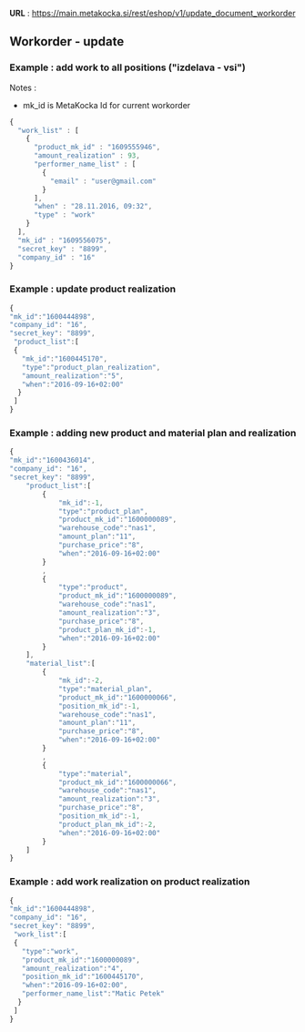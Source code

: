**URL** : https://main.metakocka.si/rest/eshop/v1/update_document_workorder

## Workorder - update

### Example : add work to all positions ("izdelava - vsi")
Notes :
* mk_id is MetaKocka Id for current workorder

```javascript
{
  "work_list" : [
    {
      "product_mk_id" : "1609555946",
      "amount_realization" : 93,
      "performer_name_list" : [
        {
          "email" : "user@gmail.com"
        }
      ],
      "when" : "28.11.2016, 09:32",
      "type" : "work"
    }
  ],
  "mk_id" : "1609556075",
  "secret_key" : "8899",
  "company_id" : "16"
}
```
### Example : update product realization

``` javascript
{ 
"mk_id":"1600444898",
"company_id": "16", 
"secret_key": "8899",
 "product_list":[
 { 
   "mk_id":"1600445170",
   "type":"product_plan_realization", 
   "amount_realization":"5", 
   "when":"2016-09-16+02:00" 
  }
 ]
}
```

### Example : adding new product and material plan and realization
``` javascript
{ 
"mk_id":"1600436014",
"company_id": "16", 
"secret_key": "8899",
	"product_list":[
		{ 
			"mk_id":-1, 
			"type":"product_plan", 
			"product_mk_id":"1600000089", 
			"warehouse_code":"nas1", 
			"amount_plan":"11", 
			"purchase_price":"8", 
			"when":"2016-09-16+02:00" 
		}
		,
		{ 
			"type":"product", 
			"product_mk_id":"1600000089", 
			"warehouse_code":"nas1", 
			"amount_realization":"3", 
			"purchase_price":"8", 
			"product_plan_mk_id":-1, 
			"when":"2016-09-16+02:00" 
		}
	],
	"material_list":[
		{ 
			"mk_id":-2, 
			"type":"material_plan", 
			"product_mk_id":"1600000066", 
			"position_mk_id":-1,
			"warehouse_code":"nas1", 
			"amount_plan":"11", 
			"purchase_price":"8", 
			"when":"2016-09-16+02:00" 
		}
		,
		{ 
			"type":"material", 
			"product_mk_id":"1600000066", 
			"warehouse_code":"nas1", 
			"amount_realization":"3", 
			"purchase_price":"8", 
			"position_mk_id":-1, 
			"product_plan_mk_id":-2, 
			"when":"2016-09-16+02:00" 
		}
	]
}
``` 

### Example : add work realization on product realization
``` javascript
{ 
"mk_id":"1600444898",
"company_id": "16", 
"secret_key": "8899",
 "work_list":[
 { 
   "type":"work", 
   "product_mk_id":"1600000089", 
   "amount_realization":"4", 
   "position_mk_id":"1600445170", 
   "when":"2016-09-16+02:00",
   "performer_name_list":"Matic Petek"
  }
 ]
}
```
